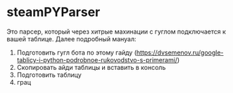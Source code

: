 # steamPYParser
Это парсер, который через хитрые махинации с гуглом подключается к вашей таблице.
Далее подробный мануал:
1) Подготовить гугл бота по этому гайду (https://dvsemenov.ru/google-tablicy-i-python-podrobnoe-rukovodstvo-s-primerami/)
2) Скопировать айди таблицы и вставить в консоль
3) Подготовить таблицу
4) грац
